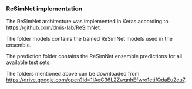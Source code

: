### ReSimNet implementation

The ReSimNet architecture was implemented in Keras according to https://github.com/dmis-lab/ReSimNet.

The folder models contains the trained ReSimNet models used in the ensemble.

The prediction folder contains the ReSimNet ensemble predictions for all available test sets.

The folders mentioned above can be downloaded from https://drive.google.com/open?id=1IAeC36L2ZwqnhEfwro1etifQdaEu2eu7.